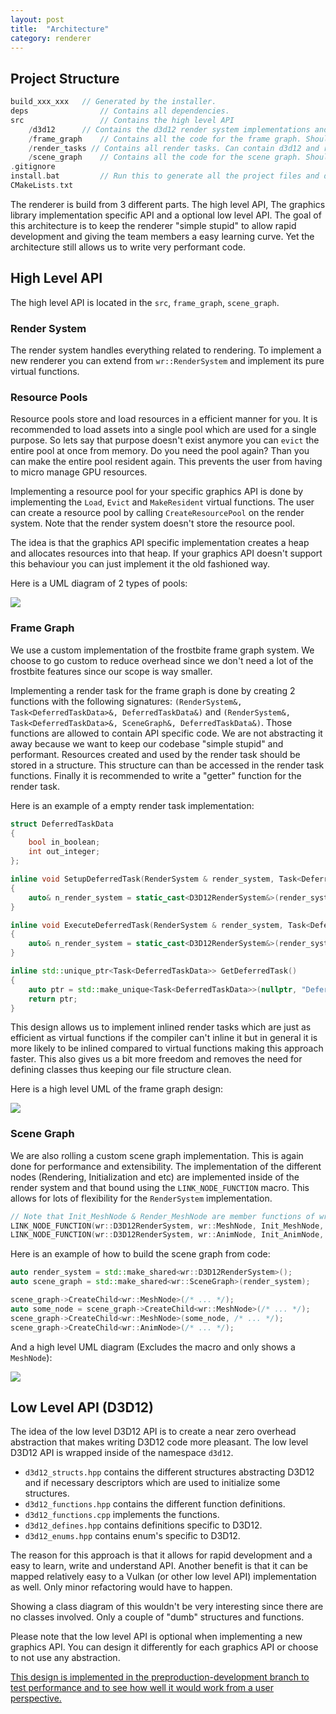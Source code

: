```yaml
---
layout: post
title:  "Architecture"
category: renderer
---
```


## Project Structure

```cpp
build_xxx_xxx 	// Generated by the installer.
deps 				// Contains all dependencies.
src 				// Contains the high level API
	/d3d12 		// Contains the d3d12 render system implementations and all other helper files for d3d12.
	/frame_graph 	// Contains all the code for the frame graph. Should be platform independend.
	/render_tasks // Contains all render tasks. Can contain d3d12 and render tasks specifically made for a certain API.
	/scene_graph 	// Contains all the code for the scene graph. Should be platform independend.
.gitignore
install.bat 		// Run this to generate all the project files and download dependencies.
CMakeLists.txt
```

The renderer is build from 3 different parts. The high level API, The graphics library implementation specific API and a optional low level API.
The goal of this architecture is to keep the renderer "simple stupid" to allow rapid development and giving the team members a easy learning curve. Yet the architecture still allows us to write very performant code.

## High Level API

The high level API is located in the `src`, `frame_graph`, `scene_graph`.

### Render System

The render system handles everything related to rendering. To implement a new renderer you can extend from `wr::RenderSystem` and implement its pure virtual functions.

### Resource Pools

Resource pools store and load resources in a efficient manner for you. It is recommended to load assets into a single pool which are used for a single purpose. So lets say that purpose doesn't exist anymore you can `evict` the entire pool at once from memory. Do you need the pool again? Than you can make the entire pool resident again. This prevents the user from having to micro manage GPU resources.

Implementing a resource pool for your specific graphics API is done by implementing the `Load`, `Evict` and `MakeResident` virtual functions. The user can create  a resource pool by calling `CreateResourcePool` on the render system. Note that the render system doesn't store the resource pool.

The idea is that the graphics API specific implementation creates a heap and allocates resources into that heap. If your graphics API doesn't support this behaviour you can just implement it the old fashioned way.

Here is a UML diagram of 2 types of pools:

![](../../images/rs_uml.png)

### Frame Graph

We use a custom implementation of the frostbite frame graph system. We choose to go custom to reduce overhead since we don't need a lot of the frostbite features since our scope is way smaller.

Implementing a render task for the frame graph is done by creating 2 functions with the following signatures: `(RenderSystem&, Task<DeferredTaskData>&, DeferredTaskData&)` and `(RenderSystem&, Task<DeferredTaskData>&, SceneGraph&, DeferredTaskData&)`. Those functions are allowed to contain API specific code. We are not abstracting it away because we want to keep our codebase "simple stupid" and performant. Resources created and used by the render task should be stored in a structure. This structure can than be accessed in the render task functions. Finally it is recommended to write a "getter" function for the render task.

Here is an example of a empty render task implementation:

```cpp
struct DeferredTaskData
{
	bool in_boolean;
	int out_integer;
};

inline void SetupDeferredTask(RenderSystem & render_system, Task<DeferredTaskData> & task, DeferredTaskData & data)
{
	auto& n_render_system = static_cast<D3D12RenderSystem&>(render_system);
}

inline void ExecuteDeferredTask(RenderSystem & render_system, Task<DeferredTaskData> & task, SceneGraph & scene_graph, DeferredTaskData & data)
{
	auto& n_render_system = static_cast<D3D12RenderSystem&>(render_system);
}

inline std::unique_ptr<Task<DeferredTaskData>> GetDeferredTask()
{
	auto ptr = std::make_unique<Task<DeferredTaskData>>(nullptr, "Deferred Render Task", &SetupDeferredTask, &ExecuteDeferredTask);
	return ptr;
}
```

This design allows us to implement inlined render tasks which are just as efficient as virtual functions if the compiler can't inline it but in general it is more likely to be inlined compared to virtual functions making this approach faster. This also gives us a bit more freedom and removes the need for defining classes thus keeping our file structure clean.

Here is a high level UML of the frame graph design:

![](../../images/fg_uml.png)

### Scene Graph

We are also rolling a custom scene graph implementation. This is again done for performance and extensibility. The implementation of the different nodes (Rendering, Initialization and etc) are implemented inside of the render system and that bound using the `LINK_NODE_FUNCTION` macro. This allows for lots of flexibility for the `RenderSystem` implementation.

```cpp
// Note that Init_MeshNode & Render_MeshNode are member functions of wr::D3D12RenderSystem.
LINK_NODE_FUNCTION(wr::D3D12RenderSystem, wr::MeshNode, Init_MeshNode, Render_MeshNode)
LINK_NODE_FUNCTION(wr::D3D12RenderSystem, wr::AnimNode, Init_AnimNode, Render_AnimNode)
```

Here is an example of how to build the scene graph from code:

```cpp
auto render_system = std::make_shared<wr::D3D12RenderSystem>();
auto scene_graph = std::make_shared<wr::SceneGraph>(render_system);

scene_graph->CreateChild<wr::MeshNode>(/* ... */);
auto some_node = scene_graph->CreateChild<wr::MeshNode>(/* ... */);
scene_graph->CreateChild<wr::MeshNode>(some_node, /* ... */);
scene_graph->CreateChild<wr::AnimNode>(/* ... */);
```

And a high level UML diagram (Excludes the macro and only shows a `MeshNode`):

![](../../images/sg_uml.png)

## Low Level API (D3D12)

The idea of the low level D3D12 API is to create a near zero overhead abstraction that makes writing D3D12 code more pleasant. The low level D3D12 API is wrapped inside of the namespace `d3d12`.

* `d3d12_structs.hpp` contains the different structures abstracting D3D12 and if necessary descriptors which are used to initialize some structures.
* `d3d12_functions.hpp` contains the different function definitions.
* `d3d12_functions.cpp` implements the functions.
* `d3d12_defines.hpp` contains definitions specific to D3D12.
* `d3d12_enums.hpp` contains enum's specific to D3D12.

The reason for this approach is that it allows for rapid development and a easy to learn, write and understand API. Another benefit is that it can be mapped relatively easy to a Vulkan (or other low level API) implementation as well. Only minor refactoring would have to happen.

Showing a class diagram of this wouldn't be very interesting since there are no classes involved. Only a couple of "dumb" structures and functions.

Please note that the low level API is optional when implementing a new graphics API. You can design it differently for each graphics API or choose to not use any abstraction.


[This design is implemented in the preproduction-development branch to test performance and to see how well it would work from a user perspective.](https://github.com/TeamWisp/Procedural-Ray-Tracing/tree/preproduction-development)
